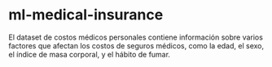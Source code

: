 # ml-medical-insurance
El dataset de costos médicos personales contiene información sobre varios factores que afectan los costos de seguros médicos, como la edad, el sexo, el índice de masa corporal, y el hábito de fumar.
